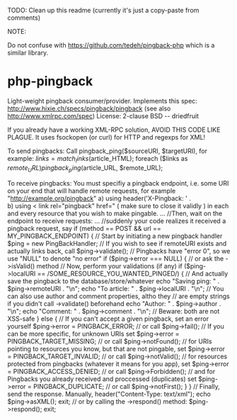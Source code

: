 TODO: Clean up this readme (currently it's just a copy-paste from comments)

NOTE:

Do not confuse with https://github.com/tedeh/pingback-php which is
a similar library.

# php-pingback 

Light-weight pingback consumer/provider.
Implements this spec:
http://www.hixie.ch/specs/pingback/pingback (see also http://www.xmlrpc.com/spec)
License: 2-clause BSD -- driedfruit

If you already have a working XML-RPC solution, AVOID THIS CODE
LIKE PLAGUE. It uses fsockopen (or curl) for HTTP and regexps for XML!

To send pingbacks:
	Call pingback_ping($sourceURI, $targetURI), for example:
  $links = match_links($article_HTML);
	 foreach ($links as $remote_URL)
	   pingback_ping($article_URL, $remote_URL);

To receive pingbacks:
 You must specifiy a pingback endpoint, i.e. some URI on your end that will
 handle remote requests, for example "http://example.org/pingback"
  a) using header('X-Pingback: ' .   
  b) using &lt; link rel="pingback" href=" ( make sure to close it validly )
in each and every resource that you wish to make pingable.
...
//Then, wait on the endpoint to receive requests:
...
//suddenly your code realizes it received a pingback request, say
if (method == POST && url == MY_PINGBACK_ENDPOINT) 
{
		// Start by initiating a new pingback handler
		$ping = new PingBackHandler;
		// If you wish to see if remoteURI exists and actually links back, call
		$ping->validate();
		// Pingbacks have "error 0", so we use "NULL" to denote "no error"
		if ($ping->error === NULL) { // or ask the ->isValid() method 
			// Now, perform your validations (if any)
			if ($ping->localURI == /SOME_RESOURCE_YOU_WANTED_PINGED/)
			{
				// And actually save the pingback to the database/store/whatever
				echo "Saving ping: " . $ping->remoteURI . "\n";
				echo "To article: " . $ping->localURI . "\n";
				// You can also use author and comment properties, altho they
				// are empty strings if you didn't call ->validate() beforehand
				echo "Author: " . $ping->author . "\n";
				echo "Comment: " . $ping->comment . "\n";
				// Beware: both are not XSS-safe 
			}
			else {
				// If you can't accept a given pingback, set an error yourself
				$ping->error = PINGBACK_ERROR;	// or call $ping->fail();
				// If you can be more specific, for unknown URIs set
				$ping->error = PINGBACK_TARGET_MISSING;	// or call $ping->notFound();
				// for URIs pointing to resources you know, but that are not pingable, set
				$ping->error = PINGBACK_TARGET_INVALID;	// or call $ping->notValid();
				// for resources protected from pingbacks (whatever it means for you app), set
				$ping->error = PINGBACK_ACCESS_DENIED;	// or call $ping->Forbidden();
				// and for Pingbacks you already received and proccessed (duplicates) set
				$ping->error = PINGBACK_DUPLICATE;	// or call $ping->notFirst();
			}
		}
		// Finally, send the response. Manually,
		header("Content-Type: text/xml");
		echo $ping->asXML();
		exit;
		// or by calling the ->respond() method:
		$ping->respond();
		exit;
